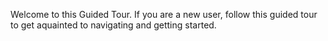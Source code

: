 <!--
#/ title: Welcome!
-->
<p>
Welcome to this Guided Tour. If you are a new user, follow this guided tour to get aquainted to navigating and getting started. 
</p>